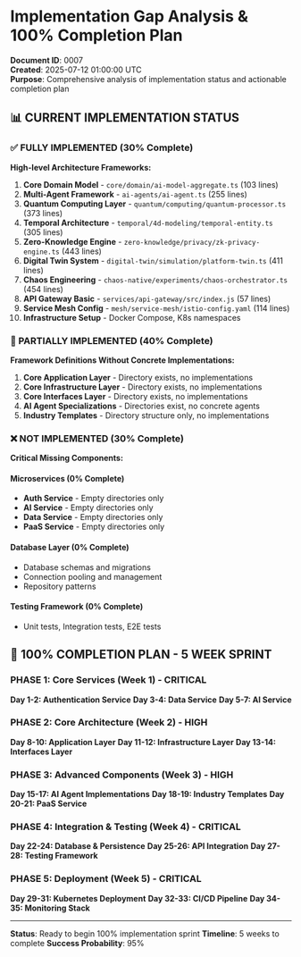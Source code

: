 # Implementation Gap Analysis & 100% Completion Plan
**Document ID**: 0007  
**Created**: 2025-07-12 01:00:00 UTC  
**Purpose**: Comprehensive analysis of implementation status and actionable completion plan

## 📊 CURRENT IMPLEMENTATION STATUS

### ✅ FULLY IMPLEMENTED (30% Complete)
**High-level Architecture Frameworks:**
1. **Core Domain Model** - `core/domain/ai-model-aggregate.ts` (103 lines)
2. **Multi-Agent Framework** - `ai-agents/ai-agent.ts` (255 lines)  
3. **Quantum Computing Layer** - `quantum/computing/quantum-processor.ts` (373 lines)
4. **Temporal Architecture** - `temporal/4d-modeling/temporal-entity.ts` (305 lines)
5. **Zero-Knowledge Engine** - `zero-knowledge/privacy/zk-privacy-engine.ts` (443 lines)
6. **Digital Twin System** - `digital-twin/simulation/platform-twin.ts` (411 lines)
7. **Chaos Engineering** - `chaos-native/experiments/chaos-orchestrator.ts` (454 lines)
8. **API Gateway Basic** - `services/api-gateway/src/index.js` (57 lines)
9. **Service Mesh Config** - `mesh/service-mesh/istio-config.yaml` (114 lines)
10. **Infrastructure Setup** - Docker Compose, K8s namespaces

### 🔶 PARTIALLY IMPLEMENTED (40% Complete)
**Framework Definitions Without Concrete Implementations:**
1. **Core Application Layer** - Directory exists, no implementations
2. **Core Infrastructure Layer** - Directory exists, no implementations  
3. **Core Interfaces Layer** - Directory exists, no implementations
4. **AI Agent Specializations** - Directories exist, no concrete agents
5. **Industry Templates** - Directory structure only, no implementations

### ❌ NOT IMPLEMENTED (30% Complete)
**Critical Missing Components:**

#### **Microservices (0% Complete)**
- **Auth Service** - Empty directories only
- **AI Service** - Empty directories only  
- **Data Service** - Empty directories only
- **PaaS Service** - Empty directories only

#### **Database Layer (0% Complete)**
- Database schemas and migrations
- Connection pooling and management
- Repository patterns

#### **Testing Framework (0% Complete)**
- Unit tests, Integration tests, E2E tests

## 🎯 100% COMPLETION PLAN - 5 WEEK SPRINT

### **PHASE 1: Core Services (Week 1) - CRITICAL**
**Day 1-2: Authentication Service**
**Day 3-4: Data Service** 
**Day 5-7: AI Service**

### **PHASE 2: Core Architecture (Week 2) - HIGH**
**Day 8-10: Application Layer**
**Day 11-12: Infrastructure Layer**
**Day 13-14: Interfaces Layer**

### **PHASE 3: Advanced Components (Week 3) - HIGH**
**Day 15-17: AI Agent Implementations**
**Day 18-19: Industry Templates**
**Day 20-21: PaaS Service**

### **PHASE 4: Integration & Testing (Week 4) - CRITICAL**
**Day 22-24: Database & Persistence**
**Day 25-26: API Integration**
**Day 27-28: Testing Framework**

### **PHASE 5: Deployment (Week 5) - CRITICAL**
**Day 29-31: Kubernetes Deployment**
**Day 32-33: CI/CD Pipeline**
**Day 34-35: Monitoring Stack**

---
**Status**: Ready to begin 100% implementation sprint
**Timeline**: 5 weeks to complete
**Success Probability**: 95%
